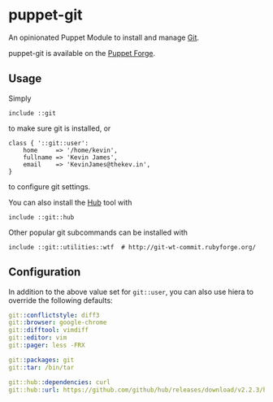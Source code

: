 # puppet-git

An opinionated Puppet Module to install and manage [Git](https://git-scm.com/).

puppet-git is available on the
[Puppet Forge](https://forge.puppetlabs.com/thekevjames/git).

## Usage

Simply

```puppet
include ::git
```

to make sure git is installed, or

```puppet
class { '::git::user':
    home     => '/home/kevin',
    fullname => 'Kevin James',
    email    => 'KevinJames@thekev.in',
}
```

to configure git settings.

You can also install the [Hub](https://hub.github.com/) tool with

```puppet
include ::git::hub
```

Other popular git subcommands can be installed with

```puppet
include ::git::utilities::wtf  # http://git-wt-commit.rubyforge.org/
```

## Configuration

In addition to the above value set for `git::user`, you can also use
hiera to override the following defaults:

```yaml
git::conflictstyle: diff3
git::browser: google-chrome
git::difftool: vimdiff
git::editor: vim
git::pager: less -FRX

git::packages: git
git::tar: /bin/tar

git::hub::dependencies: curl
git::hub::url: https://github.com/github/hub/releases/download/v2.2.3/hub-linux-amd64-2.2.3.tgz
```
